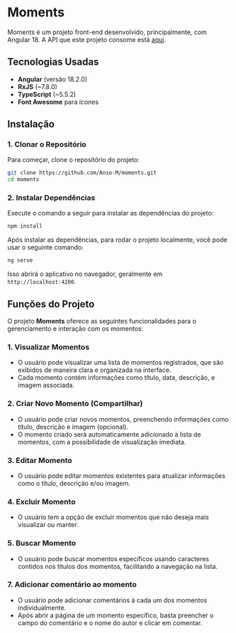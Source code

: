 # Moments

Moments é um projeto front-end desenvolvido, principalmente, com Angular 18. A API que este projeto consome está [aqui](https://github.com/Anso-M/moments-adonis-api).

## Tecnologias Usadas

- **Angular** (versão 18.2.0)
- **RxJS** (~7.8.0)
- **TypeScript** (~5.5.2)
- **Font Awesome** para ícones

## Instalação

### 1. Clonar o Repositório

Para começar, clone o repositório do projeto:

```bash
git clone https://github.com/Anso-M/moments.git
cd moments
```

### 2. Instalar Dependências

Execute o comando a seguir para instalar as dependências do projeto:

```bash
npm install
```

Após instalar as dependências, para rodar o projeto localmente, você pode usar o seguinte comando:

   ```bash
   ng serve
   ```

Isso abrirá o aplicativo no navegador, geralmente em `http://localhost:4200`.

## Funções do Projeto

O projeto **Moments** oferece as seguintes funcionalidades para o gerenciamento e interação com os momentos:

### 1. **Visualizar Momentos**
   - O usuário pode visualizar uma lista de momentos registrados, que são exibidos de maneira clara e organizada na interface.
   - Cada momento contém informações como título, data, descrição, e imagem associada.

### 2. **Criar Novo Momento (Compartilhar)**
   - O usuário pode criar novos momentos, preenchendo informações como título, descrição e imagem (opcional).
   - O momento criado será automaticamente adicionado à lista de momentos, com a possibilidade de visualização imediata.

### 3. **Editar Momento**
   - O usuário pode editar momentos existentes para atualizar informações como o título, descrição e/ou imagem.

### 4. **Excluir Momento**
   - O usuário tem a opção de excluir momentos que não deseja mais visualizar ou manter.

### 5. **Buscar Momento**
   - O usuário pode buscar momentos específicos usando caracteres contidos nos títulos dos momentos, facilitando a navegação na lista.

### 7. **Adicionar comentário ao momento**
   - O usuário pode adicionar comentários à cada um dos momentos individualmente.
   - Após abrir a página de um momento específico, basta preencher o campo do comentário e o nome do autor e clicar em comentar.
